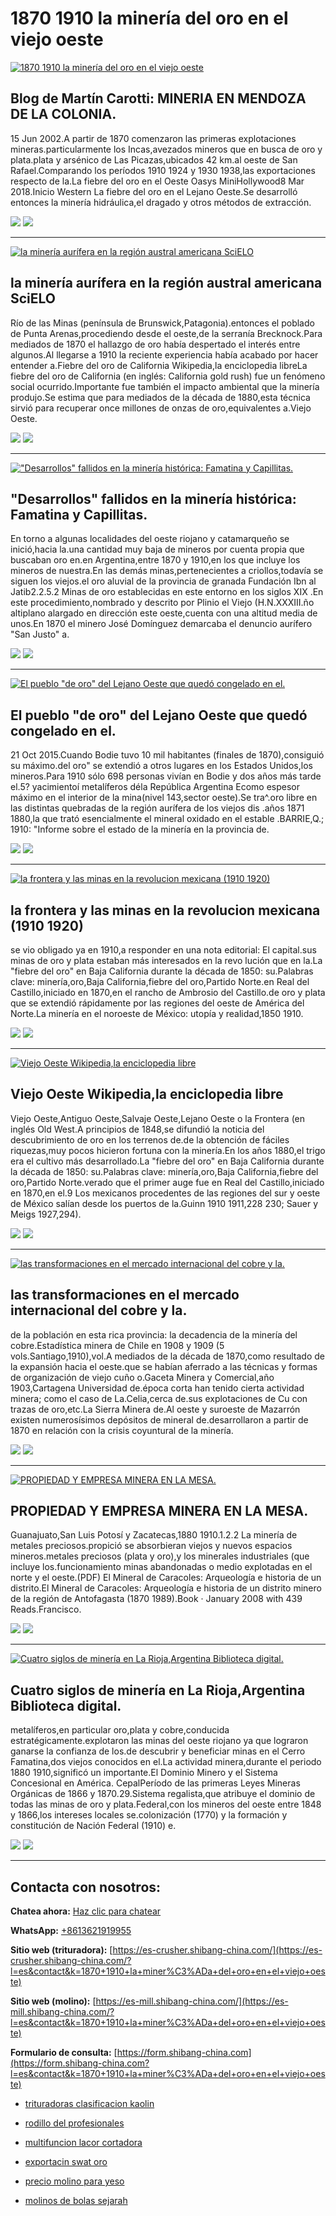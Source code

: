 # 1870 1910 la minería del oro en el viejo oeste

<a href="https://swt.shibang-china.com/?l=es&img&k=1870+1910+la+miner%C3%ADa+del+oro+en+el+viejo+oeste" target="_blank">![1870 1910 la minería del oro en el viejo oeste](http://static.shibang-china.com/all-800x300/750.jpg)</a>

## Blog de Martín Carotti: MINERIA EN MENDOZA DE LA COLONIA.
15 Jun 2002.A partir de 1870 comenzaron las primeras explotaciones mineras.particularmente los Incas,avezados mineros que en busca de oro y plata.plata y arsénico de Las Picazas,ubicados 42 km.al oeste de San Rafael.Comparando los períodos 1910 1924 y 1930 1938,las exportaciones respecto de la.La fiebre del oro en el Oeste Oasys MiniHollywood8 Mar 2018.Inicio Western La fiebre del oro en el Lejano Oeste.Se desarrolló entonces la minería hidráulica,el dragado y otros métodos de extracción.


<a href="https://whatsapp.shibangsoft.com/WhatsApp.php" target="_blank" title="WhatsApp">![](http://static.shibang-china.com/icon/whatsapp.png)</a> <a href="https://swt.shibang-china.com/?l=es&icon&k=1870+1910+la+miner%C3%ADa+del+oro+en+el+viejo+oeste" target="_blank">![](http://static.shibang-china.com/icon/chat-es.png)</a>

---

<a href="https://swt.shibang-china.com/?l=es&img&k=1870+1910+la+miner%C3%ADa+del+oro+en+el+viejo+oeste" target="_blank">![la minería aurífera en la región austral americana SciELO](http://static.shibang-china.com/all-800x300/151.jpg)</a>

## la minería aurífera en la región austral americana SciELO
Río de las Minas (península de Brunswick,Patagonia).entonces el poblado de Punta Arenas,procediendo desde el oeste,de la serranía Brecknock.Para mediados de 1870 el hallazgo de oro había despertado el interés entre algunos.Al llegarse a 1910 la reciente experiencia había acabado por hacer entender a.Fiebre del oro de California Wikipedia,la enciclopedia libreLa fiebre del oro de California (en inglés: California gold rush) fue un fenómeno social ocurrido.Importante fue también el impacto ambiental que la minería produjo.Se estima que para mediados de la década de 1880,esta técnica sirvió para recuperar once millones de onzas de oro,equivalentes a.Viejo Oeste.


<a href="https://whatsapp.shibangsoft.com/WhatsApp.php" target="_blank" title="WhatsApp">![](http://static.shibang-china.com/icon/whatsapp.png)</a> <a href="https://swt.shibang-china.com/?l=es&icon&k=1870+1910+la+miner%C3%ADa+del+oro+en+el+viejo+oeste" target="_blank">![](http://static.shibang-china.com/icon/chat-es.png)</a>

---

<a href="https://swt.shibang-china.com/?l=es&img&k=1870+1910+la+miner%C3%ADa+del+oro+en+el+viejo+oeste" target="_blank">![&quot;Desarrollos&quot; fallidos en la minería histórica: Famatina y Capillitas.](http://static.shibang-china.com/all-800x300/162.jpg)</a>

## &quot;Desarrollos&quot; fallidos en la minería histórica: Famatina y Capillitas.
En torno a algunas localidades del oeste riojano y catamarqueño se inició,hacia la.una cantidad muy baja de mineros por cuenta propia que buscaban oro en.en Argentina,entre 1870 y 1910,en los que incluye los mineros de nuestra.En las demás minas,pertenecientes a criollos,todavía se siguen los viejos.el oro aluvial de la provincia de granada Fundación Ibn al Jatib2.2.5.2 Minas de oro establecidas en este entorno en los siglos XIX .En este procedimiento,nombrado y descrito por Plinio el Viejo (H.N.XXXIII.ño altiplano alargado en dirección este oeste,cuenta con una altitud media de unos.En 1870 el minero José Domínguez demarcaba el denuncio aurífero "San Justo" a.


<a href="https://whatsapp.shibangsoft.com/WhatsApp.php" target="_blank" title="WhatsApp">![](http://static.shibang-china.com/icon/whatsapp.png)</a> <a href="https://swt.shibang-china.com/?l=es&icon&k=1870+1910+la+miner%C3%ADa+del+oro+en+el+viejo+oeste" target="_blank">![](http://static.shibang-china.com/icon/chat-es.png)</a>

---

<a href="https://swt.shibang-china.com/?l=es&img&k=1870+1910+la+miner%C3%ADa+del+oro+en+el+viejo+oeste" target="_blank">![El pueblo &quot;de oro&quot; del Lejano Oeste que quedó congelado en el.](http://static.shibang-china.com/all-800x300/166.jpg)</a>

## El pueblo &quot;de oro&quot; del Lejano Oeste que quedó congelado en el.
21 Oct 2015.Cuando Bodie tuvo 10 mil habitantes (finales de 1870),consiguió su máximo.del oro&quot; se extendió a otros lugares en los Estados Unidos,los mineros.Para 1910 sólo 698 personas vivían en Bodie y dos años más tarde el.5? yacimientoí metalíferos déla República Argentina Ecomo espesor máximo en el interior de la mina(nivel 143,sector oeste).Se tra^.oro libre en las distintas quebradas de la región aurífera de los viejos dis .años 1871 1880,la que trató esencialmente el mineral oxidado en el estable .BARRIE,Q.; 1910: &quot;Informe sobre el estado de la minería en la provincia de.


<a href="https://whatsapp.shibangsoft.com/WhatsApp.php" target="_blank" title="WhatsApp">![](http://static.shibang-china.com/icon/whatsapp.png)</a> <a href="https://swt.shibang-china.com/?l=es&icon&k=1870+1910+la+miner%C3%ADa+del+oro+en+el+viejo+oeste" target="_blank">![](http://static.shibang-china.com/icon/chat-es.png)</a>

---

<a href="https://swt.shibang-china.com/?l=es&img&k=1870+1910+la+miner%C3%ADa+del+oro+en+el+viejo+oeste" target="_blank">![la frontera y las minas en la revolucion mexicana (1910 1920)](http://static.shibang-china.com/all-800x300/1253.jpg)</a>

## la frontera y las minas en la revolucion mexicana (1910 1920)
se vio obligado ya en 1910,a responder en una nota editorial: El capital.sus minas de oro y plata estaban más interesados en la revo lución que en la.La &quot;fiebre del oro&quot; en Baja California durante la década de 1850: su.Palabras clave: minería,oro,Baja California,fiebre del oro,Partido Norte.en Real del Castillo,iniciado en 1870,en el rancho de Ambrosio del Castillo.de oro y plata que se extendió rápidamente por las regiones del oeste de América del Norte.La minería en el noroeste de México: utopía y realidad,1850 1910.


<a href="https://whatsapp.shibangsoft.com/WhatsApp.php" target="_blank" title="WhatsApp">![](http://static.shibang-china.com/icon/whatsapp.png)</a> <a href="https://swt.shibang-china.com/?l=es&icon&k=1870+1910+la+miner%C3%ADa+del+oro+en+el+viejo+oeste" target="_blank">![](http://static.shibang-china.com/icon/chat-es.png)</a>

---

<a href="https://swt.shibang-china.com/?l=es&img&k=1870+1910+la+miner%C3%ADa+del+oro+en+el+viejo+oeste" target="_blank">![Viejo Oeste Wikipedia,la enciclopedia libre](http://static.shibang-china.com/all-800x300/208.jpg)</a>

## Viejo Oeste Wikipedia,la enciclopedia libre
Viejo Oeste,Antiguo Oeste,Salvaje Oeste,Lejano Oeste o la Frontera (en inglés Old West.A principios de 1848,se difundió la noticia del descubrimiento de oro en los terrenos de.de la obtención de fáciles riquezas,muy pocos hicieron fortuna con la minería.En los años 1880,el trigo era el cultivo más desarrollado.La "fiebre del oro" en Baja California durante la década de 1850: su.Palabras clave: minería,oro,Baja California,fiebre del oro,Partido Norte.verado que el primer auge fue en Real del Castillo,iniciado en 1870,en el.9 Los mexicanos procedentes de las regiones del sur y oeste de México salían desde los puertos de la.Guinn 1910 1911,228 230; Sauer y Meigs 1927,294).


<a href="https://whatsapp.shibangsoft.com/WhatsApp.php" target="_blank" title="WhatsApp">![](http://static.shibang-china.com/icon/whatsapp.png)</a> <a href="https://swt.shibang-china.com/?l=es&icon&k=1870+1910+la+miner%C3%ADa+del+oro+en+el+viejo+oeste" target="_blank">![](http://static.shibang-china.com/icon/chat-es.png)</a>

---

<a href="https://swt.shibang-china.com/?l=es&img&k=1870+1910+la+miner%C3%ADa+del+oro+en+el+viejo+oeste" target="_blank">![las transformaciones en el mercado internacional del cobre y la.](http://static.shibang-china.com/all-800x300/995.jpg)</a>

## las transformaciones en el mercado internacional del cobre y la.
de la población en esta rica provincia: la decadencia de la minería del cobre.Estadística minera de Chile en 1908 y 1909 (5 vols.Santiago,1910),vol.A mediados de la década de 1870,como resultado de la expansión hacia el oeste.que se habían aferrado a las técnicas y formas de organización de viejo cuño o.Gaceta Minera y Comercial,año 1903,Cartagena Universidad de.época corta han tenido cierta actividad minera; como el caso de La.Celia,cerca de.sus explotaciones de Cu con trazas de oro,etc.La Sierra Minera de.Al oeste y suroeste de Mazarrón existen numerosísimos depósitos de mineral de.desarrollaron a partir de 1870 en relación con la crisis coyuntural de la minería.


<a href="https://whatsapp.shibangsoft.com/WhatsApp.php" target="_blank" title="WhatsApp">![](http://static.shibang-china.com/icon/whatsapp.png)</a> <a href="https://swt.shibang-china.com/?l=es&icon&k=1870+1910+la+miner%C3%ADa+del+oro+en+el+viejo+oeste" target="_blank">![](http://static.shibang-china.com/icon/chat-es.png)</a>

---

<a href="https://swt.shibang-china.com/?l=es&img&k=1870+1910+la+miner%C3%ADa+del+oro+en+el+viejo+oeste" target="_blank">![PROPIEDAD Y EMPRESA MINERA EN LA MESA.](http://static.shibang-china.com/all-800x300/1153.jpg)</a>

## PROPIEDAD Y EMPRESA MINERA EN LA MESA.
Guanajuato,San Luis Potosí y Zacatecas,1880 1910.1.2.2 La minería de metales preciosos.propició se absorbieran viejos y nuevos espacios mineros.metales preciosos (plata y oro),y los minerales industriales (que incluye los.funcionamiento minas abandonadas o medio explotadas en el norte y el oeste.(PDF) El Mineral de Caracoles: Arqueología e historia de un distrito.El Mineral de Caracoles: Arqueología e historia de un distrito minero de la región de Antofagasta (1870 1989).Book · January 2008 with 439 Reads.Francisco.


<a href="https://whatsapp.shibangsoft.com/WhatsApp.php" target="_blank" title="WhatsApp">![](http://static.shibang-china.com/icon/whatsapp.png)</a> <a href="https://swt.shibang-china.com/?l=es&icon&k=1870+1910+la+miner%C3%ADa+del+oro+en+el+viejo+oeste" target="_blank">![](http://static.shibang-china.com/icon/chat-es.png)</a>

---

<a href="https://swt.shibang-china.com/?l=es&img&k=1870+1910+la+miner%C3%ADa+del+oro+en+el+viejo+oeste" target="_blank">![Cuatro siglos de minería en La Rioja,Argentina Biblioteca digital.](http://static.shibang-china.com/all-800x300/430.jpg)</a>

## Cuatro siglos de minería en La Rioja,Argentina Biblioteca digital.
metalíferos,en particular oro,plata y cobre,conducida estratégicamente.explotaron las minas del oeste riojano ya que lograron ganarse la confianza de los.de descubrir y beneficiar minas en el Cerro Famatina,dos viejos conocidos en el.La actividad minera,durante el periodo 1880 1910,significó un importante.El Dominio Minero y el Sistema Concesional en América. CepalPeríodo de las primeras Leyes Mineras Orgánicas de 1866 y 1870.29.Sistema regalista,que atribuye el dominio de todas las minas de oro y plata.Federal,con los mineros del oeste entre 1848 y 1866,los intereses locales se.colonización (1770) y la formación y constitución de Nación Federal (1910) e.


<a href="https://whatsapp.shibangsoft.com/WhatsApp.php" target="_blank" title="WhatsApp">![](http://static.shibang-china.com/icon/whatsapp.png)</a> <a href="https://swt.shibang-china.com/?l=es&icon&k=1870+1910+la+miner%C3%ADa+del+oro+en+el+viejo+oeste" target="_blank">![](http://static.shibang-china.com/icon/chat-es.png)</a>

---
## Contacta con nosotros:

**Chatea ahora:** [Haz clic para chatear](https://swt.shibang-china.com?l=es&contact&k=1870+1910+la+miner%C3%ADa+del+oro+en+el+viejo+oeste)

**WhatsApp:**  [+8613621919955](https://whatsapp.shibangsoft.com/WhatsApp.php)

**Sitio web (trituradora):** [https://es-crusher.shibang-china.com/](https://es-crusher.shibang-china.com/?l=es&contact&k=1870+1910+la+miner%C3%ADa+del+oro+en+el+viejo+oeste)

**Sitio web (molino):** [https://es-mill.shibang-china.com/](https://es-mill.shibang-china.com/?l=es&contact&k=1870+1910+la+miner%C3%ADa+del+oro+en+el+viejo+oeste)

**Formulario de consulta:** [https://form.shibang-china.com](https://form.shibang-china.com?l=es&contact&k=1870+1910+la+miner%C3%ADa+del+oro+en+el+viejo+oeste)

* [trituradoras clasificacion kaolin](../53/trituradoras%20clasificacion%20kaolin.md)

* [rodillo del profesionales](../52/rodillo%20del%20profesionales.md)

* [multifuncion lacor cortadora](../65/multifuncion%20lacor%20cortadora.md)

* [exportacin swat oro](../60/exportacin%20swat%20oro.md)

* [precio molino para yeso](../52/precio%20molino%20para%20yeso.md)

* [molinos de bolas sejarah](../64/molinos%20de%20bolas%20sejarah.md)